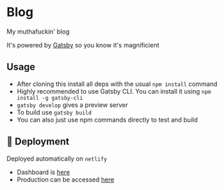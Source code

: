# Blog

My muthafuckin' blog

It's powered by [Gatsby](https://www.gatsbyjs.com/docs/?utm_source=starter&utm_medium=readme&utm_campaign=minimal-starter-ts) so you know it's magnificient

## Usage

- After cloning this install all deps with the usual `npm install` command
- Highly recommended to use Gatsby CLI. You can install it using `npm install -g gatsby-cli`
- `gatsby develop` gives a preview server
- To build use `gatsby build`
- You can also just use npm commands directly to test and build

## 🚀 Deployment

Deployed automatically on `netlify`  

- Dashboard is [here](https://app.netlify.com/sites/blog-n32/overview)
- Production can be accessed [here](blog.nairolf32.com)
